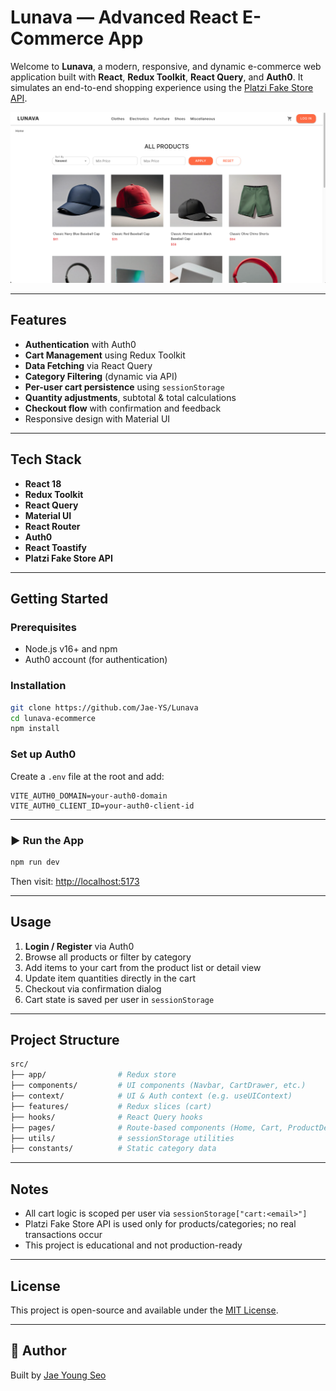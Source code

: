 # Lunava — Advanced React E-Commerce App

Welcome to **Lunava**, a modern, responsive, and dynamic e-commerce web application built with **React**, **Redux Toolkit**, **React Query**, and **Auth0**. It simulates an end-to-end shopping experience using the [Platzi Fake Store API](https://fakeapi.platzi.com/en).

![Lunava Preview](./screenshot/lunava.png)

---

## Features

- **Authentication** with Auth0
- **Cart Management** using Redux Toolkit
- **Data Fetching** via React Query
- **Category Filtering** (dynamic via API)
- **Per-user cart persistence** using `sessionStorage`
- **Quantity adjustments**, subtotal & total calculations
- **Checkout flow** with confirmation and feedback
- Responsive design with Material UI

---

## Tech Stack

- **React 18**
- **Redux Toolkit**
- **React Query**
- **Material UI**
- **React Router**
- **Auth0**
- **React Toastify**
- **Platzi Fake Store API**

---

## Getting Started

### Prerequisites

- Node.js v16+ and npm
- Auth0 account (for authentication)

### Installation

```bash
git clone https://github.com/Jae-YS/Lunava
cd lunava-ecommerce
npm install
```

### Set up Auth0

Create a `.env` file at the root and add:

```env
VITE_AUTH0_DOMAIN=your-auth0-domain
VITE_AUTH0_CLIENT_ID=your-auth0-client-id
```

---

### ▶ Run the App

```bash
npm run dev
```

Then visit: [http://localhost:5173](http://localhost:5173)

---

## Usage

1. **Login / Register** via Auth0
2. Browse all products or filter by category
3. Add items to your cart from the product list or detail view
4. Update item quantities directly in the cart
5. Checkout via confirmation dialog
6. Cart state is saved per user in `sessionStorage`

---

## Project Structure

```bash
src/
├── app/                # Redux store
├── components/         # UI components (Navbar, CartDrawer, etc.)
├── context/            # UI & Auth context (e.g. useUIContext)
├── features/           # Redux slices (cart)
├── hooks/              # React Query hooks
├── pages/              # Route-based components (Home, Cart, ProductDetail)
├── utils/              # sessionStorage utilities
├── constants/          # Static category data
```

---

## Notes

- All cart logic is scoped per user via `sessionStorage["cart:<email>"]`
- Platzi Fake Store API is used only for products/categories; no real transactions occur
- This project is educational and not production-ready

---

## License

This project is open-source and available under the [MIT License](LICENSE).

---

## 👨 Author

Built by [Jae Young Seo](https://github.com/Jae-YS)
